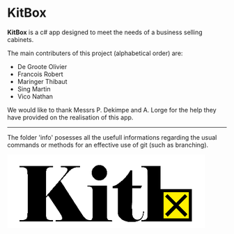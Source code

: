 # KitBox

**KitBox** is a c# app designed to meet the needs of a business selling cabinets.

The main contributers of this project (alphabetical order) are: 

* De Groote Olivier
* Francois Robert
* Maringer Thibaut
* Sing Martin
* Vico Nathan

We would like to thank Messrs P. Dekimpe and A. Lorge for the help they have provided on the realisation of this app.


---------------------------------------------------------------------------------------
The folder 'info' posesses all the usefull informations regarding the usual commands or methods for an effective use of git (such as branching).



![alt text][logo]

[logo]: https://github.com/titimar16/KitBox/blob/master/image/3.1.png "KitBox"

